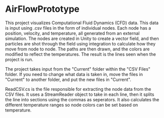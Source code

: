 # AirFlowPrototype

This project visualizes Computational Fluid Dynamics (CFD) data. This data is input using .csv files
in the form of individual nodes. Each node has a position, velocity, and temperature, all generated
from an external simulation. The nodes are created in Unity to create a vector field, and then
particles are shot through the field using integration to calculate how they move from node to node.
The paths are then drawn, and the colors are modified to reflect the temperatures. The result is the lines
seen when the project is run.

The project takes input from the "Current" folder within the "CSV Files" folder. If you need to change what data
is taken in, move the files in "Current" to another folder, and put the new files in "Current".

ReadCSV.cs is the file responsible for extracting the node data from the CSV files. It uses a StreamReader
object to take in each line, then it splits the line into sections using the commas as seperators.
It also calculates the different temperature ranges so node colors can be set based on temperature.